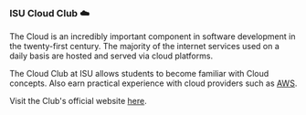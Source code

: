 ### ISU Cloud Club ☁️

The Cloud is an incredibly important component in software development in the twenty-first century. The majority of the internet services used on a daily basis are hosted and served via cloud platforms.

The Cloud Club at ISU allows students to become familiar with Cloud concepts. Also earn practical experience with cloud providers such as [AWS](https://aws.amazon.com/).

Visit the Club's official website [here](https://www.stuorg.iastate.edu/cloud-club).
